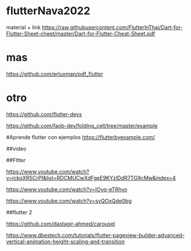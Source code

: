 # flutterNava2022
material + link
https://raw.githubusercontent.com/FlutterInThai/Dart-for-Flutter-Sheet-cheet/master/Dart-for-Flutter-Cheat-Sheet.pdf

# mas
https://github.com/erluxman/pdf_flutter
# otro
https://github.com/flutter-devs

https://github.com/faob-dev/folding_cell/tree/master/example

#Aprende flutter con ejemplos
https://flutterbyexample.com/
<script src="//onlinegdb.com/embed/js/eoWnJrRAL?theme=dark"></script>
##video

<script async src="https://cpwebassets.codepen.io/assets/embed/ei.js "></script>

##Fltter

https://www.youtube.com/watch?v=jckqXR5CrPI&list=RDCMUCwXdFgeE9KYzlDdR7TG9cMw&index=4

https://www.youtube.com/watch?v=IOyq-eTRhvo

https://www.youtube.com/watch?v=svQOxQde0bg

##flutter 2

https://github.com/dastagir-ahmed/carousel

https://www.dbestech.com/tutorials/flutter-pageview-builder-advanced-vertical-animation-height-scaling-and-transition
